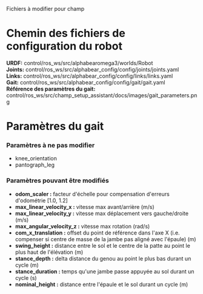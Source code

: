 Fichiers à modifier pour champ

# Chemin des fichiers de configuration du robot

**URDF:** control/ros_ws/src/alphabearomega3/worlds/Robot  
**Joints:** control/ros_ws/src/alphabear_config/config/joints/joints.yaml  
**Links:** control/ros_ws/src/alphabear_config/config/links/links.yaml  
**Gait:** control/ros_ws/src/alphabear_config/config/gait/gait.yaml  
**Référence des paramètres du gait:** control/ros_ws/src/champ_setup_assistant/docs/images/gait_parameters.png  

# Paramètres du gait

### Paramètres à ne pas modifier

* knee_orientation
* pantograph_leg

### Paramètres pouvant être modifiés

* **odom_scaler :** facteur d'échelle pour compensation d'erreurs d'odométrie [1.0, 1.2]
* **max_linear_velocity_x :** vitesse max avant/arrière (m/s)
* **max_linear_velocity_y :** vitesse max déplacement vers gauche/droite (m/s)
* **max_angular_velocity_z :** vitesse max rotation (rad/s)
* **com_x_translation :** offset du point de référence dans l'axe X (i.e. compenser si centre de masse de la jambe pas aligné avec l'épaule) (m)
* **swing_height :** distance entre le sol et le centre de la patte au point le plus haut de l'élévation (m)
* **stance_depth :** delta distance du genou au point le plus bas durant un cycle (m)
* **stance_duration :** temps qu'une jambe passe appuyée au sol durant un cycle (s)
* **nominal_height :** distance entre l'épaule et le sol durant un cycle (m)